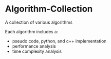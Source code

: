 # Algorithm-Collection
A collection of various algorithms

Each algorithm includes a:
  - pseudo code, python, and c++ implementation
  - performance analysis
  - time complexity analysis
